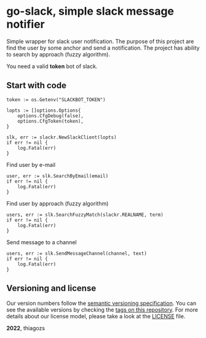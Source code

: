 # go-slack, simple slack message notifier

Simple wrapper for slack user notification. The purpose of this project are find the user by some anchor and send a notification. The project has ability to search by approach (fuzzy algorithm).

You need a valid **token** bot of slack.
## Start with code

```golang
token := os.Getenv("SLACKBOT_TOKEN")

lopts := []options.Options{
    options.CfgDebug(false),
    options.CfgToken(token),
}

slk, err := slackr.NewSlackClient(lopts)
if err != nil {
    log.Fatal(err)
}
```

Find user by e-mail

```golang
user, err := slk.SearchByEmail(email)
if err != nil {
    log.Fatal(err)
}
```

Find user by approach (fuzzy algorithm)

```golang
users, err := slk.SearchFuzzyMatch(slackr.REALNAME, term)
if err != nil {
    log.Fatal(err)
}
```

Send message to a channel

```golang
users, err := slk.SendMessageChannel(channel, text)
if err != nil {
    log.Fatal(err)
}
```
## Versioning and license

Our version numbers follow the [semantic versioning specification](http://semver.org/). You can see the available versions by checking the [tags on this repository](https://github.com/thiagozs/go-slack/tags). For more details about our license model, please take a look at the [LICENSE](LICENSE) file.

**2022**, thiagozs

